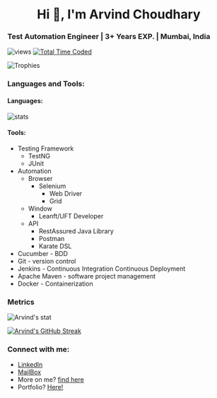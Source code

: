 <h1 align="center">Hi 👋, I'm Arvind Choudhary  </h1>

### Test Automation Engineer | 3+ Years EXP. | Mumbai, India
<!---Profile view counter--->          
![views](https://komarev.com/ghpvc/?username=Arvind142&color=blue) <!--- Code Time --> [![Total Time Coded](https://wakatime.com/badge/user/37a8dbe7-12d0-483c-b5e7-715eec83bc07.svg)](https://wakatime.com/@37a8dbe7-12d0-483c-b5e7-715eec83bc07)
  <!---Trophy Case--->          
![Trophies](https://github-profile-trophy.vercel.app/?username=Arvind142)


### Languages and Tools:
#### Languages:
![stats](https://github-readme-stats.vercel.app/api/top-langs/?username=arvind142&langs_count=8&&show_icons=true&locale=en&layout=compact)

#### Tools:
-   Testing Framework
    -   TestNG
    -   JUnit
-   Automation
    -   Browser
        -   Selenium
            -   Web Driver
            -   Grid
    -   Window
        -   Leanft/UFT Developer
    -   API
        -   RestAssured Java Library
        -   Postman
        -   Karate DSL
-   Cucumber - BDD
-   Git - version control
-   Jenkins - Continuous Integration Continuous Deployment
-   Apache Maven - software project management
-   Docker - Containerization

### Metrics

![Arvind's stat](https://github-readme-stats.vercel.app/api?username=Arvind142&show_icons=true&locale=en&hide=issues,contribs)

[![Arvind's GitHub Streak](http://github-readme-streak-stats.herokuapp.com?user=Arvind142&hide_border=true&date_format=M%20j%5B%2C%20Y%5D)](https://git.io/streak-stats)



### Connect with me:
- [LinkedIn](https://linkedin.com/in/arvind-choudhary-0b0a82171/)
- [MailBox](mailto:arvindchoudhary142@yahoo.in)
- More on me? [find here](https://1drv.ms/b/s!Atbal6KEc75Z3Uad6Pp7ob_Owhud?e=9sXBGv)  
- Portfolio? [Here!](https://arvind-choudhary.herokuapp.com/)
  

